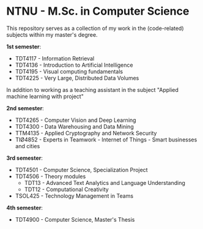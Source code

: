 # NTNU - M.Sc. in Computer Science

This repository serves as a collection of my work in the (code-related) subjects within my master's degree.

**1st semester**:
* TDT4117 - Information Retrieval
* TDT4136 - Introduction to Artificial Intelligence
* TDT4195 - Visual computing fundamentals
* TDT4225 - Very Large, Distributed Data Volumes

In addition to working as a teaching assistant in the subject "Applied machine learning with project"

**2nd semester**:
* TDT4265 - Computer Vision and Deep Learning
* TDT4300 - Data Warehousing and Data Mining
* TTM4135 - Applied Cryptography and Network Security
* TIØ4852 - Experts in Teamwork - Internet of Things - Smart businesses and cities

**3rd semester**:
* TDT4501 - Computer Science, Specialization Project
* TDT4506 - Theory modules
    - TDT13 - Advanced Text Analytics and Language Understanding
    - TDT12 - Computational Creativity
* TSOL425 - Technology Management in Teams

**4th semester**: 
* TDT4900 - Computer Science, Master's Thesis
